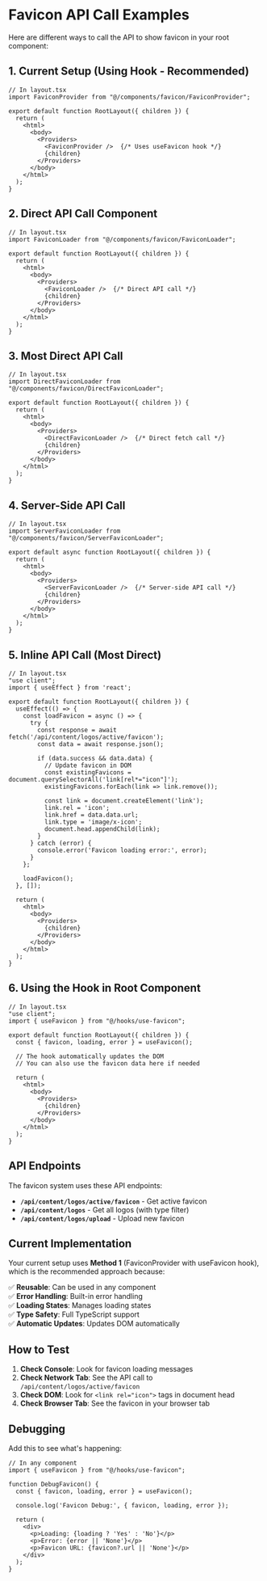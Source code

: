 # Favicon API Call Examples

Here are different ways to call the API to show favicon in your root component:

## 1. Current Setup (Using Hook - Recommended)

```tsx
// In layout.tsx
import FaviconProvider from "@/components/favicon/FaviconProvider";

export default function RootLayout({ children }) {
  return (
    <html>
      <body>
        <Providers>
          <FaviconProvider />  {/* Uses useFavicon hook */}
          {children}
        </Providers>
      </body>
    </html>
  );
}
```

## 2. Direct API Call Component

```tsx
// In layout.tsx
import FaviconLoader from "@/components/favicon/FaviconLoader";

export default function RootLayout({ children }) {
  return (
    <html>
      <body>
        <Providers>
          <FaviconLoader />  {/* Direct API call */}
          {children}
        </Providers>
      </body>
    </html>
  );
}
```

## 3. Most Direct API Call

```tsx
// In layout.tsx
import DirectFaviconLoader from "@/components/favicon/DirectFaviconLoader";

export default function RootLayout({ children }) {
  return (
    <html>
      <body>
        <Providers>
          <DirectFaviconLoader />  {/* Direct fetch call */}
          {children}
        </Providers>
      </body>
    </html>
  );
}
```

## 4. Server-Side API Call

```tsx
// In layout.tsx
import ServerFaviconLoader from "@/components/favicon/ServerFaviconLoader";

export default async function RootLayout({ children }) {
  return (
    <html>
      <body>
        <Providers>
          <ServerFaviconLoader />  {/* Server-side API call */}
          {children}
        </Providers>
      </body>
    </html>
  );
}
```

## 5. Inline API Call (Most Direct)

```tsx
// In layout.tsx
"use client";
import { useEffect } from 'react';

export default function RootLayout({ children }) {
  useEffect(() => {
    const loadFavicon = async () => {
      try {
        const response = await fetch('/api/content/logos/active/favicon');
        const data = await response.json();
        
        if (data.success && data.data) {
          // Update favicon in DOM
          const existingFavicons = document.querySelectorAll('link[rel*="icon"]');
          existingFavicons.forEach(link => link.remove());
          
          const link = document.createElement('link');
          link.rel = 'icon';
          link.href = data.data.url;
          link.type = 'image/x-icon';
          document.head.appendChild(link);
        }
      } catch (error) {
        console.error('Favicon loading error:', error);
      }
    };
    
    loadFavicon();
  }, []);

  return (
    <html>
      <body>
        <Providers>
          {children}
        </Providers>
      </body>
    </html>
  );
}
```

## 6. Using the Hook in Root Component

```tsx
// In layout.tsx
"use client";
import { useFavicon } from "@/hooks/use-favicon";

export default function RootLayout({ children }) {
  const { favicon, loading, error } = useFavicon();
  
  // The hook automatically updates the DOM
  // You can also use the favicon data here if needed
  
  return (
    <html>
      <body>
        <Providers>
          {children}
        </Providers>
      </body>
    </html>
  );
}
```

## API Endpoints

The favicon system uses these API endpoints:

- **`/api/content/logos/active/favicon`** - Get active favicon
- **`/api/content/logos`** - Get all logos (with type filter)
- **`/api/content/logos/upload`** - Upload new favicon

## Current Implementation

Your current setup uses **Method 1** (FaviconProvider with useFavicon hook), which is the recommended approach because:

✅ **Reusable**: Can be used in any component  
✅ **Error Handling**: Built-in error handling  
✅ **Loading States**: Manages loading states  
✅ **Type Safety**: Full TypeScript support  
✅ **Automatic Updates**: Updates DOM automatically  

## How to Test

1. **Check Console**: Look for favicon loading messages
2. **Check Network Tab**: See the API call to `/api/content/logos/active/favicon`
3. **Check DOM**: Look for `<link rel="icon">` tags in document head
4. **Check Browser Tab**: See the favicon in your browser tab

## Debugging

Add this to see what's happening:

```tsx
// In any component
import { useFavicon } from "@/hooks/use-favicon";

function DebugFavicon() {
  const { favicon, loading, error } = useFavicon();
  
  console.log('Favicon Debug:', { favicon, loading, error });
  
  return (
    <div>
      <p>Loading: {loading ? 'Yes' : 'No'}</p>
      <p>Error: {error || 'None'}</p>
      <p>Favicon URL: {favicon?.url || 'None'}</p>
    </div>
  );
}
```
